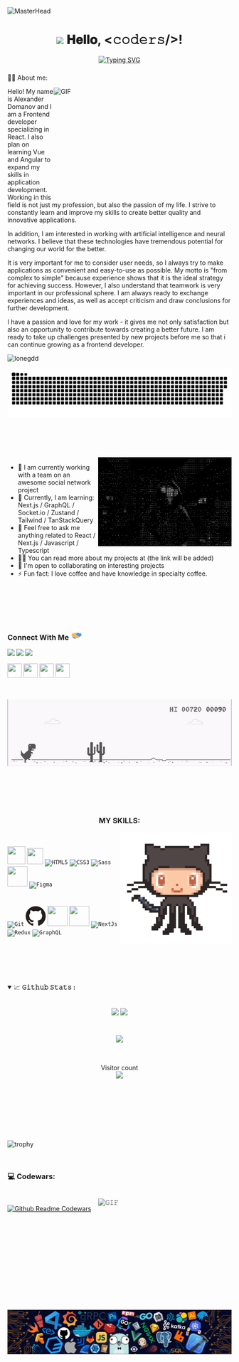 ![MasterHead](https://i.redd.it/1asyzovvrn8a1.gif)

<h1 align="center">
 <img src="GIF/Earth.gif" width="32">
  𝐇𝐞𝐥𝐥𝐨, &lt;𝚌𝚘𝚍𝚎𝚛𝚜/&gt;!
</h1>

<p align="center">
<a href="https://git.io/typing-svg"><img  src="https://readme-typing-svg.herokuapp.com?font=Montserrat&weight=700&size=36&duration=4000&pause=1000&center=true&vCenter=true&width=760&height=80&lines=Welcome+to+my+page!+%F0%9F%91%80" alt="Typing SVG" /></a>
</p>

### 

:man_technologist: About me:

<img align="right" width="400"  height="250" alt="GIF" src="https://media.tenor.com/3bTxZ4HdrysAAAAC/pixels-neon.gif">

Hello! My name is Alexander Domanov and I am a Frontend developer specializing in React. I also plan on learning Vue and Angular to expand my skills in application development. Working in this field is not just my profession, but also the passion of my life. I strive to constantly learn and improve my skills to create better quality and innovative applications.

In addition, I am interested in working with artificial intelligence and neural networks. I believe that these technologies have tremendous potential for changing our world for the better.

It is very important for me to consider user needs, so I always try to make applications as convenient and easy-to-use as possible. My motto is "from complex to simple" because experience shows that it is the ideal strategy for achieving success.
However, I also understand that teamwork is very important in our professional sphere. I am always ready to exchange experiences and ideas, as well as accept criticism and draw conclusions for further development.

I have a passion and love for my work - it gives me not only satisfaction but also an opportunity to contribute towards creating a better future. I am ready to take up challenges presented by new projects before me so that i can continue growing as a frontend developer.


<p align="left"> <img src="https://komarev.com/ghpvc/?username=lonegdd&label=Profile%20views&color=0e75b6&style=flat" alt="lonegdd" /> </p>

<p align="center">
 <img width="600" src="github-snake.svg" alt="snake"/>
</p>

<br/>

#

<br/>

<img align="right" height="200" width="300" alt="𝙶𝙸𝙵" src="GIF/1000110.gif"/>

- 🔭 I am currently working with a team on an awesome social network project
- 🌱 Currently, I am learning: Next.js / GraphQL / Socket.io / Zustand / Tailwind / TanStackQuery
- 💬 Feel free to ask me anything related to React / Next.js / Javascript / Typescript
- 👨‍💻 You can read more about my projects at (the link will be added)
- 🤝  I'm open to collaborating on interesting projects
- ⚡ Fun fact: I love coffee and have knowledge in specialty coffee. 

<br/>

#

<br/>

<h3>
  Connect With Me
  <img src="GIF/Handshake.gif" height="25px">
</h3>
<p align="left">
<a href="https://www.linkedin.com/in/alexander-domanov/"><img src="https://img.shields.io/badge/linkedin-0A66C2?&style=for-the-badge&logo=linkedin&logoColor=white" height=25></a>
<a href="https://t.me/alexanderdomanov"><img src="https://img.shields.io/badge/Telegram-26A5E4?&style=for-the-badge&logo=telegram&logoColor=white" height=25></a>
<a href="https://alexanderdomanov.dev@gmail.com"><img src="https://img.shields.io/badge/gmail-EA4335?&style=for-the-badge&logo=telegram&logoColor=white" height=25></a>
 
 <br/>
 
<p align="left"> <a href="https://www.dev.to/Alexander-Domanov" target="_blank" rel="noreferrer"><img src="https://raw.githubusercontent.com/danielcranney/readme-generator/main/public/icons/socials/devdotto.svg" width="32" height="32" /></a> <a href="https://www.github.com/alexander-domanov" target="_blank" rel="noreferrer"><img src="https://raw.githubusercontent.com/danielcranney/readme-generator/main/public/icons/socials/github.svg" width="32" height="32" /></a> <a href="https://www.linkedin.com/in/Alexander-Domanov" target="_blank" rel="noreferrer"><img src="https://raw.githubusercontent.com/danielcranney/readme-generator/main/public/icons/socials/linkedin.svg" width="32" height="32" /></a> <a href="http://www.medium.com/@Alexander-Domanov" target="_blank" rel="noreferrer"><img src="https://raw.githubusercontent.com/danielcranney/readme-generator/main/public/icons/socials/medium.svg" width="32" height="32" /></a></p>
 
 <br/>
 
 <p align="center">
 <img width="600" height="150" src="GIF/Play-Chrome-Dinosaur-Game.gif" alt="GIF"/>
</p>

 <br/>
  
  #
  
   <br/>
  
<h3 align="center">MY SKILLS:</h3>
 <img align="right" height="250" width="250" alt="𝙶𝙸𝙵" src="GIF/cat.gif"/>
<br/>

<p align="left">
<code><img height="40" width="40"  src="https://raw.githubusercontent.com/danielcranney/readme-generator/main/public/icons/skills/typescript-colored.svg"></code>
 <code><img width="36" height="36" src="https://raw.githubusercontent.com/danielcranney/readme-generator/main/public/icons/skills/javascript-colored.svg"/></code>
 <code><img src="https://raw.githubusercontent.com/danielcranney/readme-generator/main/public/icons/skills/html5-colored.svg" width="45" height="45" alt="HTML5" /></code>
 <code><img src="https://raw.githubusercontent.com/danielcranney/readme-generator/main/public/icons/skills/css3-colored.svg" width="45" height="45" alt="CSS3" /></code>
 <code><img src="https://raw.githubusercontent.com/danielcranney/readme-generator/main/public/icons/skills/sass-colored.svg" width="45" height="45" alt="Sass" /></code>
 <code><img src="https://raw.githubusercontent.com/danielcranney/readme-generator/main/public/icons/skills/tailwindcss-colored.svg" width="45" height="45" /></code>
 <code><img src="https://raw.githubusercontent.com/danielcranney/readme-generator/main/public/icons/skills/figma-colored.svg" width="45" height="45" alt="Figma" /></code>
 
 #
 
 <code><img src="https://raw.githubusercontent.com/danielcranney/readme-generator/main/public/icons/skills/git-colored.svg" width="45" height="45" alt="Git" /></code>
 <code><img src="https://raw.githubusercontent.com/github/explore/80688e429a7d4ef2fca1e82350fe8e3517d3494d/topics/github-api/github-api.png" height="45" width="45" ></code>
 <code><img src="https://raw.githubusercontent.com/danielcranney/readme-generator/main/public/icons/skills/bootstrap-colored.svg" width="45" height="45" /></code>
 <code><img src="https://raw.githubusercontent.com/danielcranney/readme-generator/main/public/icons/skills/materialui-colored.svg" width="45" height="45"/></code>
 <code><img src="https://raw.githubusercontent.com/danielcranney/readme-generator/main/public/icons/skills/nextjs-colored.svg" width="45" height="45" alt="NextJs" /></code>
 <code><img src="https://raw.githubusercontent.com/danielcranney/readme-generator/main/public/icons/skills/redux-colored.svg" width="45" height="45" alt="Redux" /></code>
 <code><img src="https://raw.githubusercontent.com/danielcranney/readme-generator/main/public/icons/skills/graphql-colored.svg" width="45" height="45" alt="GraphQL" /></code>
</p>

<br/>
<br/>

#

<br/>

<details open="">
<summary>
  <g-emoji class="g-emoji" alias="chart_with_upwards_trend" fallback-src="https://github.githubassets.com/images/icons/emoji/unicode/1f4c8.png">📈</g-emoji>
  <strong>𝙶𝚒𝚝𝚑𝚞𝚋 𝚂𝚝𝚊𝚝𝚜 : </strong>
</summary>
<br/>
  <p align="center">
    <img align="center" src="https://github-readme-stats.vercel.app/api?username=Alexander-domanov&show_icons=true&hide_border=true&title_color=a855f7&amp&icon_color=ec4899&amp&text_color=6366f1&amp&bg_color=000000&count_private=true&include_all_commits=true"/>
   <img align="center" height="195px" src="https://github-readme-stats.vercel.app/api/top-langs/?username=Alexander-Domanov&text_color=6366f1&bg_color=000000&title_color=a855f7&langs_count=15&layout=compact&hide_border=true" />
</p>
 <br/>
 <p align="center">
    <a align="center" href="http://www.github.com/alexander-domanov"><img src="https://github-readme-streak-stats.herokuapp.com/?user=alexander-domanov&stroke=6366f1&background=000000&ring=a855f7&fire=a855f7&currStreakNum=6366f1&currStreakLabel=a855f7&sideNums=6366f1&sideLabels=6366f1&dates=6366f1&hide_border=true" /></a>
  </p>
</details>
<br/>

<p align="center"> 
  Visitor count<br>
  <img src="https://profile-counter.glitch.me/alexander-domanov/count.svg" />
</p>

<br/>
<br/>

#

<br/>
<br/>

 ![trophy](https://github-profile-trophy.vercel.app/?username=alexander-domanov&column=9&margin-w=15&margin-h=15&no-bg=true&no-frame=true&theme=oldie)

<br/>

<h3>
 💻 Codewars:
</h3>

<br/>

 <img align="right" height="250" width="300" alt="𝙶𝙸𝙵" src="GIF/code-wars.gif"/>
 
 [![Github Readme Codewars](https://codewars-stats-ignacio-cuadra.vercel.app/?username=Alexander-Domanov&theme=dark)](https://github.com/ignacio-cuadra/github-readme-codewars)
 

<br/>
<br/>

<br/>
<br/>

#

<br/>
<br/>

![footer](footer.webp)
